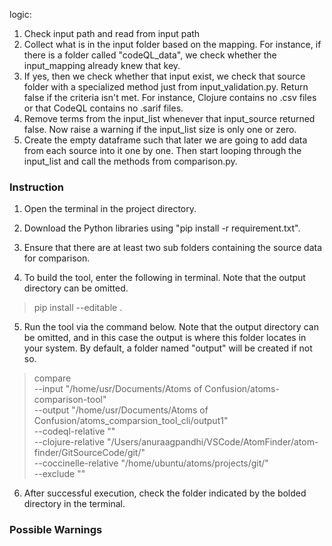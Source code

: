 logic:
1. Check input path and read from input path
2. Collect what is in the input folder based on the mapping. For instance, if there is a folder called "codeQL_data", we check whether the input_mapping already knew that key. 
3. If yes, then we check whether that input exist, we check that source folder with a specialized method just from input_validation.py. Return false if the criteria isn't met. For instance, Clojure contains no .csv files or that CodeQL contains no .sarif files.
4. Remove terms from the input_list whenever that input_source returned false. Now raise a warning if the input_list size is only one or zero.
5. Create the empty dataframe such that later we are going to add data from each source into it one by one. Then start looping through the input_list and call the methods from comparison.py.


### Instruction
1. Open the terminal in the project directory.

2. Download the Python libraries using "pip install -r requirement.txt".

3. Ensure that there are at least two sub folders containing the source data for comparison.

4. To build the tool, enter the following in terminal. Note that the output directory can be omitted.

> pip install --editable .

5. Run the tool via the command below. Note that the output directory can be omitted, and in this case the output is where this folder locates in your system. By default, a folder named "output" will be created if not so.

> compare \
--input "/home/usr/Documents/Atoms of Confusion/atoms-comparison-tool" \
--output "/home/usr/Documents/Atoms of Confusion/atoms_comparsion_tool_cli/output1" \
--codeql-relative "" \
--clojure-relative "/Users/anuraagpandhi/VSCode/AtomFinder/atom-finder/GitSourceCode/git/" \
--coccinelle-relative "/home/ubuntu/atoms/projects/git/" \
--exclude ""

6. After successful execution, check the folder indicated by the bolded directory in the terminal. 

### Possible Warnings


